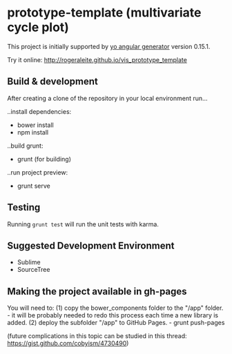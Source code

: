 # prototype-template (multivariate cycle plot)

This project is initially supported by [yo angular generator](https://github.com/yeoman/generator-angular)
version 0.15.1.

Try it online: http://rogeraleite.github.io/vis_prototype_template

## Build & development

After creating a clone of the repository in your local environment run...

..install dependencies: 
- bower install
- npm install

..build grunt:
- grunt (for building)

..run project preview:
- grunt serve


## Testing

Running `grunt test` will run the unit tests with karma.

## Suggested Development Environment

- Sublime
- SourceTree

## Making the project available in gh-pages

You will need to:
   (1) copy the bower_components folder to the "/app" folder.
		- it will be probably needed to redo this process each time a new library is added.
   (2) deploy the subfolder "/app" to GitHub Pages.
		- grunt push-pages

(future complications in this topic can be studied in this thread: https://gist.github.com/cobyism/4730490)



